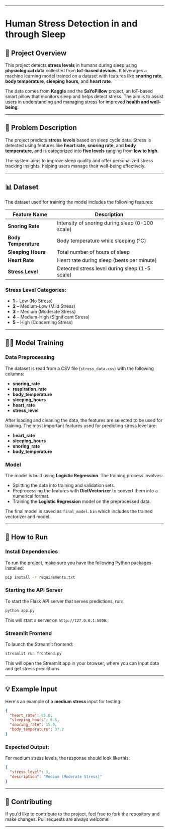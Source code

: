 

---

# Human Stress Detection in and through Sleep

## 🧠 Project Overview

This project detects **stress levels** in humans during sleep using **physiological data** collected from **IoT-based devices**. It leverages a machine learning model trained on a dataset with features like **snoring rate**, **body temperature**, **sleeping hours**, and **heart rate**.

The data comes from **Kaggle** and the **SaYoPillow** project, an IoT-based smart pillow that monitors sleep and helps detect stress. The aim is to assist users in understanding and managing stress for improved **health and well-being**.

---

## 🧩 Problem Description

The project predicts **stress levels** based on sleep cycle data. Stress is detected using features like **heart rate**, **snoring rate**, and **body temperature**, and is categorized into **five levels** ranging from **low to high**.

The system aims to improve sleep quality and offer personalized stress tracking insights, helping users manage their well-being effectively.

---

## 📊 Dataset

The dataset used for training the model includes the following features:

| Feature Name         | Description                                     |
| -------------------- | ----------------------------------------------- |
| **Snoring Rate**     | Intensity of snoring during sleep (0-100 scale) |
| **Body Temperature** | Body temperature while sleeping (°C)            |
| **Sleeping Hours**   | Total number of hours of sleep                  |
| **Heart Rate**       | Heart rate during sleep (beats per minute)      |
| **Stress Level**     | Detected stress level during sleep (1-5 scale)  |

### Stress Level Categories:

* **1** – Low (No Stress)
* **2** – Medium-Low (Mild Stress)
* **3** – Medium (Moderate Stress)
* **4** – Medium-High (Significant Stress)
* **5** – High (Concerning Stress)

---

## 🧑‍💻 Model Training

### Data Preprocessing

The dataset is read from a CSV file (`stress_data.csv`) with the following columns:

* **snoring\_rate**
* **respiration\_rate**
* **body\_temperature**
* **sleeping\_hours**
* **heart\_rate**
* **stress\_level**

After loading and cleaning the data, the features are selected to be used for training. The most important features used for predicting stress level are:

* **heart\_rate**
* **sleeping\_hours**
* **snoring\_rate**
* **body\_temperature**

### Model

The model is built using **Logistic Regression**. The training process involves:

* Splitting the data into training and validation sets.
* Preprocessing the features with **DictVectorizer** to convert them into a numerical format.
* Training the **Logistic Regression** model on the preprocessed data.

The final model is saved as `final_model.bin` which includes the trained vectorizer and model.

---

## 🔧 How to Run

### Install Dependencies

To run the project, make sure you have the following Python packages installed:

```bash
pip install -r requirements.txt
```

### Starting the API Server

To start the Flask API server that serves predictions, run:

```bash
python app.py
```

This will start a server on `http://127.0.0.1:5000`.

### Streamlit Frontend

To launch the Streamlit frontend:

```bash
streamlit run frontend.py
```

This will open the Streamlit app in your browser, where you can input data and get stress predictions.

---

## 💡 Example Input

Here's an example of a **medium stress** input for testing:

```json
{
  "heart_rate": 85.0,
  "sleeping_hours": 6.5,
  "snoring_rate": 15.0,
  "body_temperature": 37.2
}
```

### Expected Output:

For medium stress levels, the response should look like this:

```json
{
  "stress_level": 3,
  "description": "Medium (Moderate Stress)"
}
```

---

## 🚀 Contributing

If you'd like to contribute to the project, feel free to fork the repository and make changes. Pull requests are always welcome!

---

